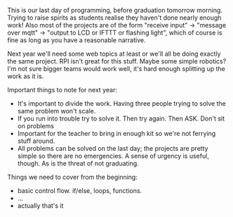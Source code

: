 This is our last day of programming, before graduation tomorrow morning. Trying to raise spirits as students realise they haven't done nearly enough work! Also most of the projects are of the form "receive input" -> "message over mqtt" -> "output to LCD or IFTTT or flashing light", which of course is fine as long as you have a reasonable narrative.

Next year we'll need some web topics at least or we'll all be doing exactly the same project. RPI isn't great for this stuff. Maybe some simple robotics? I'm not sure bigger teams would work well, it's hard enough splitting up the work as it is. 

Important things to note for next year:
* It's important to divide the work. Having three people trying to solve the same problem won't scale.
* If you run into trouble try to solve it. Then try again. Then ASK. Don't sit on problems
* Important for the teacher to bring in enough kit so we're not ferrying stuff around.
* All problems can be solved on the last day; the projects are pretty simple so there are no emergencies. A sense of urgency is useful, though. As is the threat of not graduating.

Things we need to cover from the beginning:
* basic control flow. if/else, loops, functions. 
* ...
* actually that's it